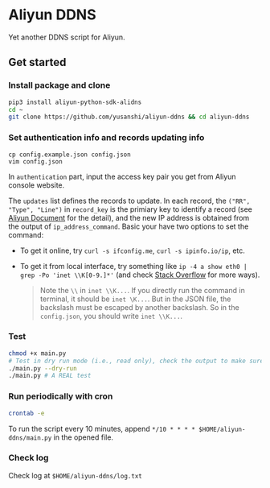 # Aliyun DDNS

Yet another DDNS script for Aliyun.

## Get started

### Install package and clone

```bash
pip3 install aliyun-python-sdk-alidns
cd ~
git clone https://github.com/yusanshi/aliyun-ddns && cd aliyun-ddns
```

### Set authentication info and records updating info

```
cp config.example.json config.json
vim config.json
```

In `authentication` part, input the access key pair you get from Aliyun console website.

The `updates` list defines the records to update. In each record, the `("RR", "Type", "Line")` in `record_key` is the primiary key to identify a record (see [Aliyun Document](https://next.api.aliyun.com/document/Alidns/2015-01-09/UpdateDomainRecord) for the detail), and the new IP address is obtained from the output of `ip_address_command`. Basic your have two options to set the command:

- To get it online, try `curl -s ifconfig.me`, `curl -s ipinfo.io/ip`, etc.

- To get it from local interface, try something like `ip -4 a show eth0 | grep -Po 'inet \\K[0-9.]*'` (and check [Stack Overflow](https://stackoverflow.com/questions/8529181/which-terminal-command-to-get-just-ip-address-and-nothing-else) for more ways).

  > Note the `\\` in `inet \\K...`. If you directly run the command in terminal, it should be `inet \K...`. But in the JSON file, the backslash must be escaped by another backslash. So in the `config.json`, you should write `inet \\K...`.



### Test

```bash
chmod +x main.py
# Test in dry run mode (i.e., read only), check the output to make sure everything is ok
./main.py --dry-run
./main.py # A REAL test
```

### Run periodically with cron

```bash
crontab -e
```

To run the script every 10 minutes, append `*/10 * * * * $HOME/aliyun-ddns/main.py` in the opened file.

### Check log

Check log at `$HOME/aliyun-ddns/log.txt`

